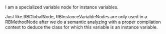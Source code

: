 I am a specialized variable node for instance variables.Just like RBGlobalNode, RBInstanceVariableNodes are only used in a RBMethodNode after we do a semantic analyzing with a proper compilation context to deduce the class for which this variable is an instance variable.